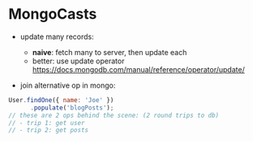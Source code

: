 # MongoCasts

- update many records:
  - **naive**: fetch many to server, then update each
  - better: use update operator https://docs.mongodb.com/manual/reference/operator/update/

- join alternative op in mongo:
```js
User.findOne({ name: 'Joe' })
      .populate('blogPosts');
// these are 2 ops behind the scene: (2 round trips to db)
// - trip 1: get user
// - trip 2: get posts
```
  

